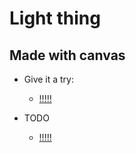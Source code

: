 # Light thing

## Made with canvas 

- Give it a try:

  - [!!!!!](https://byrongbp.github.io/canvas-circular-thing/)
   
- TODO
  - [!!!!!](./TODO.md)
